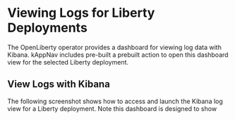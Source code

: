 # Viewing Logs for Liberty Deployments

The OpenLiberty operator provides a dashboard for viewing log data with Kibana.
kAppNav includes pre-built a prebuilt action to open this dashboard view for the selected Liberty deployment.  

## View Logs with Kibana 

The following screenshot shows how to access and launch the Kibana log view for a Liberty deployment.  Note this dashboard is
designed to show
